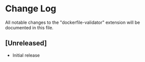 # Change Log
All notable changes to the "dockerfile-validator" extension will be documented in this file.

## [Unreleased]
- Initial release